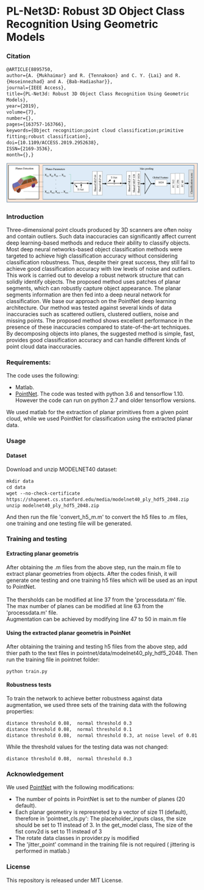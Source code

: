 # PL-Net3D: Robust 3D Object Class Recognition Using Geometric Models


### Citation
```
@ARTICLE{8895750,
author={A. {Mukhaimar} and R. {Tennakoon} and C. Y. {Lai} and R. {Hoseinnezhad} and A. {Bab-Hadiashar}},
journal={IEEE Access},
title={PL-Net3d: Robust 3D Object Class Recognition Using Geometric Models},
year={2019},
volume={7},
number={},
pages={163757-163766},
keywords={Object recognition;point cloud classification;primitive fitting;robust classification},
doi={10.1109/ACCESS.2019.2952638},
ISSN={2169-3536},
month={},}
```


![main pic](architicture.png)


### Introduction

Three-dimensional point clouds produced by 3D scanners are often noisy and contain outliers. Such data inaccuracies can significantly affect current deep learning-based methods and reduce their ability to classify objects. Most deep neural networks-based object classification methods were targeted to achieve high classification accuracy without considering classification robustness. Thus, despite their great success, they still fail to achieve good classification accuracy with low levels of noise and outliers. This work is carried out to develop a robust network structure that can solidly identify objects. The proposed method uses patches of planar segments, which can robustly capture object appearance. The planar segments information are then fed into a deep neural network for classification. We base our approach on the PointNet deep learning architecture. Our method was tested against several kinds of data inaccuracies such as scattered outliers, clustered outliers, noise and missing points. The proposed method shows excellent performance in the presence of these inaccuracies compared to state-of-the-art techniques. By decomposing objects into planes, the suggested method is simple, fast, provides good classification accuracy and can handle different kinds of point cloud data inaccuracies.

### Requirements:
The code uses the following:
* Matlab.
* [PointNet](https://github.com/charlesq34/pointnet). The code was tested with python 3.6 and tensorflow 1.10. However the code can run on python 2.7 and older tensorflow versions. 

We used matlab for the extraction of planar primitives from a given point cloud, while we used PointNet for classification using the extracted planar data. 


### Usage

#### Dataset
Download and unzip MODELNET40 dataset:

```
mkdir data
cd data
wget --no-check-certificate https://shapenet.cs.stanford.edu/media/modelnet40_ply_hdf5_2048.zip
unzip modelnet40_ply_hdf5_2048.zip
```
And then run the file 'convert_h5_m.m' to convert the h5 files to .m files, one training and one testing file will be generated.

### Training and testing

#### Extracting planar geometris

After obtaining the .m files from the above step, run the main.m file to extract planar geometries from objects. After the codes finish, it will generate one testing and one training h5 files which will be used as an input to PointNet. <br/><br/>
The thersholds can be modified at line 37 from the 'processdata.m' file. <br/>
The max number of planes can be modified at line 63 from the 'processdata.m' file. <br/>
Augmentation can be achieved by modifying line 47 to 50 in main.m file <br/>

#### Using the extracted planar geometris in PoinNet

After obtaining the training and testing h5 files from the above step, add thier path to the text files in pointnet/data/modelnet40_ply_hdf5_2048. Then run the training file in pointnet folder:
```
python train.py
```
#### Robustness tests

To train the network to achieve better robustness against data augmentation, we used three sets of the training data with the following properties:
```
distance threshold 0.08,  normal threshold 0.3
distance threshold 0.08,  normal threshold 0.1
distance threshold 0.08,  normal threshold 0.3, at noise level of 0.01
```
While the threshold values for the testing data was not changed:
```
distance threshold 0.08,  normal threshold 0.3
```


### Acknowledgement
We used [PointNet](https://github.com/charlesq34/pointnet) with the following modifications:

* The number of points in PointNet is set to the number of planes (20 default).
* Each planar geometiry is represneted by a vector of size 11 (default), therefore in 'pointnet_cls.py': The placeholder_inputs class, the size should be set to 11 instead of 3. In the get_model class, The size of the fist conv2d is set to 11 instead of 3
* The rotate data classes in provider.py is modified   
* The 'jitter_point' command in the training file is not required ( jittering is performed in matlab.)

### License
This repository is released under MIT License.

